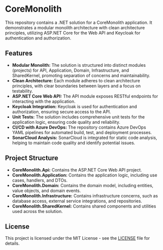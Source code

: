 # CoreMonolith

This repository contains a .NET solution for a CoreMonolith application. It demonstrates a modular monolith architecture with clean architecture principles, utilizing ASP.NET Core for the Web API and Keycloak for authentication and authorization.

## Features

* **Modular Monolith:** The solution is structured into distinct modules (projects) for API, Application, Domain, Infrastructure, and SharedKernel, promoting separation of concerns and maintainability.
* **Clean Architecture:**  Each module adheres to clean architecture principles, with clear boundaries between layers and a focus on testability.
* **ASP.NET Core Web API:** The API module exposes RESTful endpoints for interacting with the application.
* **Keycloak Integration:**  Keycloak is used for authentication and authorization, ensuring secure access to the API.
* **Unit Tests:**  The solution includes comprehensive unit tests for the application logic, ensuring code quality and reliability.
* **CI/CD with Azure DevOps:** The repository contains Azure DevOps YAML pipelines for automated build, test, and deployment processes.
* **SonarCloud Analysis:**  SonarCloud is integrated for static code analysis, helping to maintain code quality and identify potential issues.

## Project Structure

* **CoreMonolith.Api:**  Contains the ASP.NET Core Web API project.
* **CoreMonolith.Application:**  Contains the application logic, including use cases, handlers, and DTOs.
* **CoreMonolith.Domain:**  Contains the domain model, including entities, value objects, and domain events.
* **CoreMonolith.Infrastructure:**  Contains infrastructure concerns, such as database access, external service integrations, and repositories.
* **CoreMonolith.SharedKernel:**  Contains shared components and utilities used across the solution.

## License

This project is licensed under the MIT License - see the [LICENSE](LICENSE) file for details.